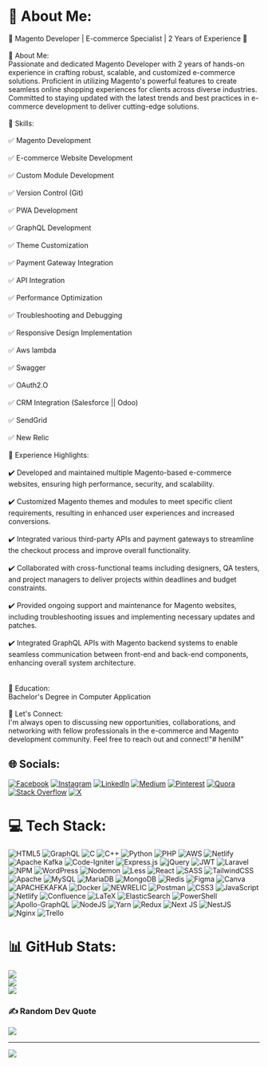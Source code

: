 # 💫 About Me:
🚀 Magento Developer | E-commerce Specialist | 2 Years of Experience 🛒<br><br>🔹 About Me:<br>Passionate and dedicated Magento Developer with 2 years of hands-on experience in crafting robust, scalable, and customized e-commerce solutions. Proficient in utilizing Magento's powerful features to create seamless online shopping experiences for clients across diverse industries. Committed to staying updated with the latest trends and best practices in e-commerce development to deliver cutting-edge solutions.<br><br>🔹 Skills:<br><br>✅ Magento Development<br><br>✅ E-commerce Website Development<br><br>✅ Custom Module Development<br><br>✅ Version Control (Git)<br><br>✅ PWA Development<br><br>✅ GraphQL Development<br><br>✅ Theme Customization<br><br>✅ Payment Gateway Integration<br><br>✅ API Integration<br><br>✅ Performance Optimization<br><br>✅ Troubleshooting and Debugging<br><br>✅ Responsive Design Implementation<br><br>✅ Aws lambda<br><br>✅ Swagger<br><br>✅ OAuth2.O<br><br>✅ CRM Integration (Salesforce || Odoo)<br><br>✅ SendGrid<br><br>✅ New Relic<br><br>🔹 Experience Highlights:<br><br>✔️ Developed and maintained multiple Magento-based e-commerce websites, ensuring high performance, security, and scalability.<br><br>✔️ Customized Magento themes and modules to meet specific client requirements, resulting in enhanced user experiences and increased conversions.<br><br>✔️ Integrated various third-party APIs and payment gateways to streamline the checkout process and improve overall functionality.<br><br>✔️ Collaborated with cross-functional teams including designers, QA testers, and project managers to deliver projects within deadlines and budget constraints.<br><br>✔️ Provided ongoing support and maintenance for Magento websites, including troubleshooting issues and implementing necessary updates and patches.<br><br>✔️ Integrated GraphQL APIs with Magento backend systems to enable seamless communication between front-end and back-end components, enhancing overall system architecture.<br><br><br>🔹 Education:<br>Bachelor's Degree in Computer Application<br><br>🔹 Let's Connect:<br>I'm always open to discussing new opportunities, collaborations, and networking with fellow professionals in the e-commerce and Magento development community. Feel free to reach out and connect!"# henilM" <br>


## 🌐 Socials:
[![Facebook](https://img.shields.io/badge/Facebook-%231877F2.svg?logo=Facebook&logoColor=white)](https://facebook.com/mendapara.henil.7) [![Instagram](https://img.shields.io/badge/Instagram-%23E4405F.svg?logo=Instagram&logoColor=white)](https://instagram.com/im_h_e_n_i_l) [![LinkedIn](https://img.shields.io/badge/LinkedIn-%230077B5.svg?logo=linkedin&logoColor=white)](https://linkedin.com/in/henil-mendapara) [![Medium](https://img.shields.io/badge/Medium-12100E?logo=medium&logoColor=white)](https://medium.com/@@mendaparahenil2004) [![Pinterest](https://img.shields.io/badge/Pinterest-%23E60023.svg?logo=Pinterest&logoColor=white)](https://pinterest.com/mendaparahenil) [![Quora](https://img.shields.io/badge/Quora-%23B92B27.svg?logo=Quora&logoColor=white)](https://quora.com/profile/Mendapara-Henil) [![Stack Overflow](https://img.shields.io/badge/-Stackoverflow-FE7A16?logo=stack-overflow&logoColor=white)](https://stackoverflow.com/users/21058700) [![X](https://img.shields.io/badge/X-black.svg?logo=X&logoColor=white)](https://x.com/MendaparaH55149) 

# 💻 Tech Stack:
![HTML5](https://img.shields.io/badge/html5-%23E34F26.svg?style=for-the-badge&logo=html5&logoColor=white) ![GraphQL](https://img.shields.io/badge/-GraphQL-E10098?style=for-the-badge&logo=graphql&logoColor=white) ![C](https://img.shields.io/badge/c-%2300599C.svg?style=for-the-badge&logo=c&logoColor=white) ![C++](https://img.shields.io/badge/c++-%2300599C.svg?style=for-the-badge&logo=c%2B%2B&logoColor=white) ![Python](https://img.shields.io/badge/python-3670A0?style=for-the-badge&logo=python&logoColor=ffdd54) ![PHP](https://img.shields.io/badge/php-%23777BB4.svg?style=for-the-badge&logo=php&logoColor=white) ![AWS](https://img.shields.io/badge/AWS-%23FF9900.svg?style=for-the-badge&logo=amazon-aws&logoColor=white) ![Netlify](https://img.shields.io/badge/netlify-%23000000.svg?style=for-the-badge&logo=netlify&logoColor=#00C7B7) ![Apache Kafka](https://img.shields.io/badge/Apache%20Kafka-000?style=for-the-badge&logo=apachekafka) ![Code-Igniter](https://img.shields.io/badge/CodeIgniter-%23EF4223.svg?style=for-the-badge&logo=codeIgniter&logoColor=white) ![Express.js](https://img.shields.io/badge/express.js-%23404d59.svg?style=for-the-badge&logo=express&logoColor=%2361DAFB) ![jQuery](https://img.shields.io/badge/jquery-%230769AD.svg?style=for-the-badge&logo=jquery&logoColor=white) ![JWT](https://img.shields.io/badge/JWT-black?style=for-the-badge&logo=JSON%20web%20tokens) ![Laravel](https://img.shields.io/badge/laravel-%23FF2D20.svg?style=for-the-badge&logo=laravel&logoColor=white) ![NPM](https://img.shields.io/badge/NPM-%23CB3837.svg?style=for-the-badge&logo=npm&logoColor=white) ![WordPress](https://img.shields.io/badge/WordPress-%23117AC9.svg?style=for-the-badge&logo=WordPress&logoColor=white) ![Nodemon](https://img.shields.io/badge/NODEMON-%23323330.svg?style=for-the-badge&logo=nodemon&logoColor=%BBDEAD) ![Less](https://img.shields.io/badge/less-2B4C80?style=for-the-badge&logo=less&logoColor=white) ![React](https://img.shields.io/badge/react-%2320232a.svg?style=for-the-badge&logo=react&logoColor=%2361DAFB) ![SASS](https://img.shields.io/badge/SASS-hotpink.svg?style=for-the-badge&logo=SASS&logoColor=white) ![TailwindCSS](https://img.shields.io/badge/tailwindcss-%2338B2AC.svg?style=for-the-badge&logo=tailwind-css&logoColor=white) ![Apache](https://img.shields.io/badge/apache-%23D42029.svg?style=for-the-badge&logo=apache&logoColor=white) ![MySQL](https://img.shields.io/badge/mysql-%2300000f.svg?style=for-the-badge&logo=mysql&logoColor=white) ![MariaDB](https://img.shields.io/badge/MariaDB-003545?style=for-the-badge&logo=mariadb&logoColor=white) ![MongoDB](https://img.shields.io/badge/MongoDB-%234ea94b.svg?style=for-the-badge&logo=mongodb&logoColor=white) ![Redis](https://img.shields.io/badge/redis-%23DD0031.svg?style=for-the-badge&logo=redis&logoColor=white) ![Figma](https://img.shields.io/badge/figma-%23F24E1E.svg?style=for-the-badge&logo=figma&logoColor=white) ![Canva](https://img.shields.io/badge/Canva-%2300C4CC.svg?style=for-the-badge&logo=Canva&logoColor=white) ![APACHEKAFKA](https://img.shields.io/badge/apachekafka-231F20.svg?style=for-the-badge&logo=apachekafka&logoColor=white&color=%23231F20) ![Docker](https://img.shields.io/badge/docker-%230db7ed.svg?style=for-the-badge&logo=docker&logoColor=white) ![NEWRELIC](https://img.shields.io/badge/newrelic-1CE783.svg?style=for-the-badge&logo=newrelic&logoColor=white&color=%231CE783) ![Postman](https://img.shields.io/badge/Postman-FF6C37?style=for-the-badge&logo=postman&logoColor=white) ![CSS3](https://img.shields.io/badge/css3-%231572B6.svg?style=for-the-badge&logo=css3&logoColor=white) ![JavaScript](https://img.shields.io/badge/javascript-%23323330.svg?style=for-the-badge&logo=javascript&logoColor=%23F7DF1E) ![Netlify](https://img.shields.io/badge/netlify-%23000000.svg?style=for-the-badge&logo=netlify&logoColor=#00C7B7) ![Confluence](https://img.shields.io/badge/confluence-%23172BF4.svg?style=for-the-badge&logo=confluence&logoColor=white) ![LaTeX](https://img.shields.io/badge/latex-%23008080.svg?style=for-the-badge&logo=latex&logoColor=white) ![ElasticSearch](https://img.shields.io/badge/-ElasticSearch-005571?style=for-the-badge&logo=elasticsearch) ![PowerShell](https://img.shields.io/badge/PowerShell-%235391FE.svg?style=for-the-badge&logo=powershell&logoColor=white) ![Apollo-GraphQL](https://img.shields.io/badge/-ApolloGraphQL-311C87?style=for-the-badge&logo=apollo-graphql) ![NodeJS](https://img.shields.io/badge/node.js-6DA55F?style=for-the-badge&logo=node.js&logoColor=white) ![Yarn](https://img.shields.io/badge/yarn-%232C8EBB.svg?style=for-the-badge&logo=yarn&logoColor=white) ![Redux](https://img.shields.io/badge/redux-%23593d88.svg?style=for-the-badge&logo=redux&logoColor=white) ![Next JS](https://img.shields.io/badge/Next-black?style=for-the-badge&logo=next.js&logoColor=white) ![NestJS](https://img.shields.io/badge/nestjs-%23E0234E.svg?style=for-the-badge&logo=nestjs&logoColor=white) ![Nginx](https://img.shields.io/badge/nginx-%23009639.svg?style=for-the-badge&logo=nginx&logoColor=white) ![Trello](https://img.shields.io/badge/Trello-%23026AA7.svg?style=for-the-badge&logo=Trello&logoColor=white)
# 📊 GitHub Stats:
![](https://github-readme-stats.vercel.app/api?username=henilmendapara&theme=dark&hide_border=false&include_all_commits=false&count_private=false)<br/>
![](https://github-readme-streak-stats.herokuapp.com/?user=henilmendapara&theme=dark&hide_border=false)<br/>
![](https://github-readme-stats.vercel.app/api/top-langs/?username=henilmendapara&theme=dark&hide_border=false&include_all_commits=false&count_private=false&layout=compact)

### ✍️ Random Dev Quote
![](https://quotes-github-readme.vercel.app/api?type=horizontal&theme=radical)

---
[![](https://visitcount.itsvg.in/api?id=henilmendapara&icon=0&color=0)](https://visitcount.itsvg.in)

<!-- Proudly created with GPRM ( https://gprm.itsvg.in ) -->
